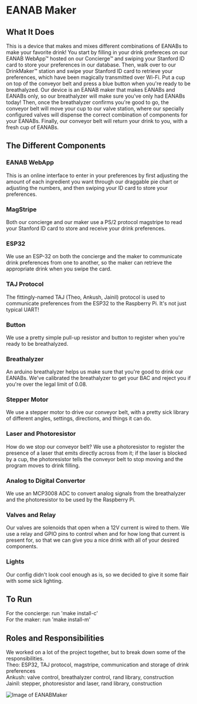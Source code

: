# EANAB Maker

## What It Does
This is a device that makes and mixes different combinations of EANABs to make your favorite drink! You start by filling in your drink prefereces on our EANAB WebApp™ hosted on our Concierge™ and swiping your Stanford ID card to store your preferences in our database. Then, walk over to our DrinkMaker™ station and swipe your Stanford ID card to retrieve your preferences, which have been magically transmitted over Wi-Fi. Put a cup on top of the conveyor belt and press a blue button when you're ready to be breathalyzed. Our device is an EANAB maker that makes EANABs and EANABs only, so our breathalyzer will make sure you've only had EANABs today! Then, once the breathalyzer confirms you're good to go, the conveyor belt will move your cup to our valve station, where our specially configured valves will dispense the correct combination of components for your EANABs. Finally, our conveyor belt will return your drink to you, with a fresh cup of EANABs.

## The Different Components
### EANAB WebApp
This is an online interface to enter in your preferences by first adjusting the amount of each ingredient you want through our draggable pie chart or adjusting the numbers, and then swiping your ID card to store your preferences.

### MagStripe
Both our concierge and our maker use a PS/2 protocol magstripe to read your Stanford ID card to store and receive your drink preferences.

### ESP32
We use an ESP-32 on both the concierge and the maker to communicate drink preferences from one to another, so the maker can retrieve the appropriate drink when you swipe the card.

### TAJ Protocol
The fittingly-named TAJ (Theo, Ankush, Jainil) protocol is used to communicate preferences from the ESP32 to the Raspberry Pi. It's not just typical UART!

### Button
We use a pretty simple pull-up resistor and button to register when you're ready to be breathalyzed.

### Breathalyzer
An arduino breathalyzer helps us make sure that you're good to drink our EANABs. We've calibrated the breathalyzer to get your BAC and reject you if you're over the legal limit of 0.08.

### Stepper Motor
We use a stepper motor to drive our conveyor belt, with a pretty sick library of different angles, settings, directions, and things it can do.

### Laser and Photoresistor
How do we stop our conveyor belt? We use a photoresistor to register the presence of a laser that emits directly across from it; if the laser is blocked by a cup, the photoresistor tells the conveyor belt to stop moving and the program moves to drink filling. 

### Analog to Digital Convertor
We use an MCP3008 ADC to convert analog signals from the breathalyzer and the photoresistor to be used by the Raspberry Pi.

### Valves and Relay
Our valves are solenoids that open when a 12V current is wired to them. We use a relay and GPIO pins to control when and for how long that current is present for, so that we can give you a nice drink with all of your desired components.

### Lights
Our config didn't look cool enough as is, so we decided to give it some flair with some sick lighting.

## To Run
For the concierge: run 'make install-c'  
For the maker: run 'make install-m'

## Roles and Responsibilities
We worked on a lot of the project together, but to break down some of the responsibilities.  
Theo: ESP32, TAJ protocol, magstripe, communication and storage of drink preferences  
Ankush: valve control, breathalyzer control, rand library, construction  
Jainil: stepper, photoresistor and laser, rand library, construction  

![Image of EANABMaker](https://imgur.com/a/2BC8jMd)

